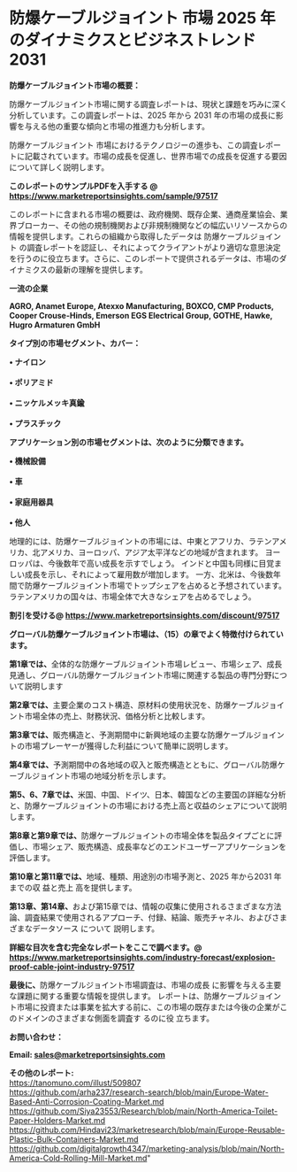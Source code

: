 # 防爆ケーブルジョイント 市場 2025 年のダイナミクスとビジネストレンド 2031

<strong><b>防爆ケーブルジョイント市場の概要：</b></strong>

防爆ケーブルジョイント市場に関する調査レポートは、現状と課題を巧みに深く分析しています。この調査レポートは、2025 年から 2031 年の市場の成長に影響を与える他の重要な傾向と市場の推進力も分析します。

防爆ケーブルジョイント 市場におけるテクノロジーの進歩も、この調査レポートに記載されています。市場の成長を促進し、世界市場での成長を促進する要因について詳しく説明します。

<strong>このレポートのサンプルPDFを入手する @ <a href=https://www.marketreportsinsights.com/sample/97517>https://www.marketreportsinsights.com/sample/97517</a></strong>

このレポートに含まれる市場の概要は、政府機関、既存企業、通商産業協会、業界ブローカー、その他の規制機関および非規制機関などの幅広いリソースからの情報を提供します。これらの組織から取得したデータは 防爆ケーブルジョイント の調査レポートを認証し、それによってクライアントがより適切な意思決定を行うのに役立ちます。さらに、このレポートで提供されるデータは、市場のダイナミクスの最新の理解を提供します。

<strong>一流の企業</strong>

<strong><b>AGRO, Anamet Europe, Atexxo Manufacturing, BOXCO, CMP Products, Cooper Crouse-Hinds, Emerson EGS Electrical Group, GOTHE, Hawke, Hugro Armaturen GmbH</b></strong>

<strong><b>タイプ別の市場セグメント、カバー：</b></strong>

<strong>• ナイロン<br><br>• ポリアミド<br><br>• ニッケルメッキ真鍮<br><br>• プラスチック</strong>

<strong><b>アプリケーション別の市場セグメントは、次のように分類できます。</b></strong>

<strong>• 機械設備<br><br>• 車<br><br>• 家庭用器具<br><br>• 他人</strong>

 地理的には、防爆ケーブルジョイントの市場には、中東とアフリカ、ラテンアメリカ、北アメリカ、ヨーロッパ、アジア太平洋などの地域が含まれます。 ヨーロッパは、今後数年で高い成長を示すでしょう。 インドと中国も同様に目覚ましい成長を示し、それによって雇用数が増加します。 一方、北米は、今後数年間で防爆ケーブルジョイント市場でトップシェアを占めると予想されています。 ラテンアメリカの国々は、市場全体で大きなシェアを占めるでしょう。

<strong>割引を受ける@ <a href=https://www.marketreportsinsights.com/discount/97517>https://www.marketreportsinsights.com/discount/97517</a></strong>

<strong><b>グローバル防爆ケーブルジョイント市場は、（15）の章でよく特徴付けられています。</b></strong>

<strong><b>第</b></strong><strong><b>1章では、</b></strong>全体的な防爆ケーブルジョイント市場レビュー、市場シェア、成長見通し、グローバル防爆ケーブルジョイント市場に関連する製品の専門分野について説明します

<strong><b>第2章では、</b></strong>主要企業のコスト構造、原材料の使用状況を、防爆ケーブルジョイント市場全体の売上、財務状況、価格分析と比較します。

<strong><b>第3章では、</b></strong>販売構造と、予測期間中に新興地域の主要な防爆ケーブルジョイントの市場プレーヤーが獲得した利益について簡単に説明します。

<strong><b>第4章では、</b></strong>予測期間中の各地域の収入と販売構造とともに、グローバル防爆ケーブルジョイント市場の地域分析を示します。

<strong><b>第5、6、7章では、</b></strong>米国、中国、ドイツ、日本、韓国などの主要国の詳細な分析と、防爆ケーブルジョイントの市場における売上高と収益のシェアについて説明します。

<strong><b>第8章と第9章では、</b></strong>防爆ケーブルジョイントの市場全体を製品タイプごとに評価し、市場シェア、販売構造、成長率などのエンドユーザーアプリケーションを評価します。

<strong><b>第10章と第11章では、</b></strong>地域、種類、用途別の市場予測と、2025 年から2031 年までの収 益と売上 高を提供します。

<strong><b>第13章、第14章、</b></strong>および第15章では、情報の収集に使用されるさまざまな方法論、調査結果で使用されるアプローチ、付録、結論、販売チャネル、およびさまざまなデータソース について 説明します。

<strong>詳細な目次を含む完全なレポートをここで調べます。@ <a href=https://www.marketreportsinsights.com/industry-forecast/explosion-proof-cable-joint-industry-97517>https://www.marketreportsinsights.com/industry-forecast/explosion-proof-cable-joint-industry-97517</a></strong>

<strong><b>最後に、</b></strong>防爆ケーブルジョイント市場調査は、市場の成長 に影響を</a>与える主要な課題に関する重要な情報を提供します。 レポートは、防爆ケーブルジョイント市場に投資または事業を拡大する前に、この市場の既存または今後の企業がこのドメインのさまざまな側面を調査す るのに役 立ちます。

<strong><b>お問い合わせ：</b></strong>

<strong>Email: </strong><a href=mailto:sales@marketreportsinsights.com><strong>sales@marketreportsinsights.com</strong></a>

<strong>その他のレポート:</strong>
<br>
<a href=https://tanomuno.com/illust/509807>https://tanomuno.com/illust/509807</a>
<br>
<a href=https://github.com/arha237/research-search/blob/main/Europe-Water-Based-Anti-Corrosion-Coating-Market.md>https://github.com/arha237/research-search/blob/main/Europe-Water-Based-Anti-Corrosion-Coating-Market.md</a>
<br>
<a href=https://github.com/Siya23553/Research/blob/main/North-America-Toilet-Paper-Holders-Market.md>https://github.com/Siya23553/Research/blob/main/North-America-Toilet-Paper-Holders-Market.md</a>
<br>
<a href=https://github.com/Hindavi23/marketresearch/blob/main/Europe-Reusable-Plastic-Bulk-Containers-Market.md>https://github.com/Hindavi23/marketresearch/blob/main/Europe-Reusable-Plastic-Bulk-Containers-Market.md</a>
<br>
<a href=https://github.com/digitalgrowth4347/marketing-analysis/blob/main/North-America-Cold-Rolling-Mill-Market.md>https://github.com/digitalgrowth4347/marketing-analysis/blob/main/North-America-Cold-Rolling-Mill-Market.md</a>"
